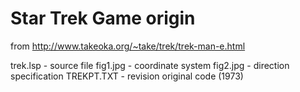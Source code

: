# Star Trek Game origin
from http://www.takeoka.org/~take/trek/trek-man-e.html


trek.lsp - source file
fig1.jpg - coordinate system
fig2.jpg - direction specification
TREKPT.TXT -  revision original code (1973)
